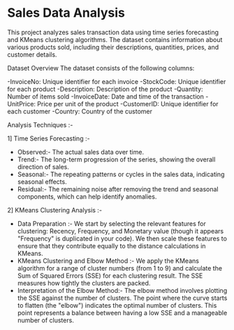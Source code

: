 # Sales Data Analysis
This project analyzes sales transaction data using time series forecasting and KMeans clustering algorithms. The dataset contains information about various products sold, including their descriptions, quantities, prices, and customer details.


Dataset Overview
The dataset consists of the following columns:

  -InvoiceNo: Unique identifier for each invoice
  -StockCode: Unique identifier for each product
  -Description: Description of the product
  -Quantity: Number of items sold
  -InvoiceDate: Date and time of the transaction
  -UnitPrice: Price per unit of the product
  -CustomerID: Unique identifier for each customer
  -Country: Country of the customer


Analysis Techniques :- 

1] Time Series Forecasting :- 
  - Observed:- The actual sales data over time.
  - Trend:- The long-term progression of the series, showing the overall direction of sales.
  - Seasonal:- The repeating patterns or cycles in the sales data, indicating seasonal effects.
  - Residual:- The remaining noise after removing the trend and seasonal components, which can help identify anomalies.

2] KMeans Clustering Analysis :- 
  - Data Preparation :- We start by selecting the relevant features for clustering: Recency, Frequency, and Monetary value (though it appears "Frequency" is duplicated in your code). We then scale these features      to ensure that they contribute equally to the distance calculations in KMeans.
  - KMeans Clustering and Elbow Method :- We apply the KMeans algorithm for a range of cluster numbers (from 1 to 9) and calculate the Sum of Squared Errors (SSE) for each clustering result. The SSE measures how      tightly the clusters are packed.
  - Interpretation of the Elbow Method:- The elbow method involves plotting the SSE against the number of clusters. The point where the curve starts to flatten (the "elbow") indicates the optimal number of            clusters. This point represents a balance between having a low SSE and a manageable number of clusters.

